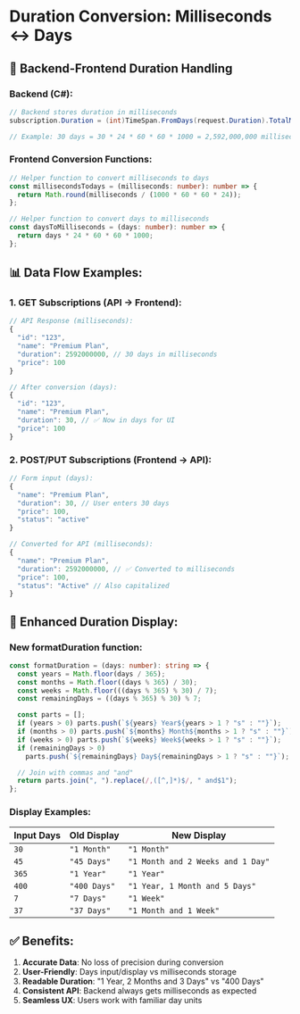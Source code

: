 # Duration Conversion: Milliseconds ↔ Days

## 🔄 Backend-Frontend Duration Handling

### Backend (C#):

```csharp
// Backend stores duration in milliseconds
subscription.Duration = (int)TimeSpan.FromDays(request.Duration).TotalMilliseconds;

// Example: 30 days = 30 * 24 * 60 * 60 * 1000 = 2,592,000,000 milliseconds
```

### Frontend Conversion Functions:

```typescript
// Helper function to convert milliseconds to days
const millisecondsTodays = (milliseconds: number): number => {
  return Math.round(milliseconds / (1000 * 60 * 60 * 24));
};

// Helper function to convert days to milliseconds
const daysToMilliseconds = (days: number): number => {
  return days * 24 * 60 * 60 * 1000;
};
```

## 📊 Data Flow Examples:

### 1. GET Subscriptions (API → Frontend):

```typescript
// API Response (milliseconds):
{
  "id": "123",
  "name": "Premium Plan",
  "duration": 2592000000, // 30 days in milliseconds
  "price": 100
}

// After conversion (days):
{
  "id": "123",
  "name": "Premium Plan",
  "duration": 30, // ✅ Now in days for UI
  "price": 100
}
```

### 2. POST/PUT Subscriptions (Frontend → API):

```typescript
// Form input (days):
{
  "name": "Premium Plan",
  "duration": 30, // User enters 30 days
  "price": 100,
  "status": "active"
}

// Converted for API (milliseconds):
{
  "name": "Premium Plan",
  "duration": 2592000000, // ✅ Converted to milliseconds
  "price": 100,
  "status": "Active" // Also capitalized
}
```

## 🎨 Enhanced Duration Display:

### New formatDuration function:

```typescript
const formatDuration = (days: number): string => {
  const years = Math.floor(days / 365);
  const months = Math.floor((days % 365) / 30);
  const weeks = Math.floor(((days % 365) % 30) / 7);
  const remainingDays = ((days % 365) % 30) % 7;

  const parts = [];
  if (years > 0) parts.push(`${years} Year${years > 1 ? "s" : ""}`);
  if (months > 0) parts.push(`${months} Month${months > 1 ? "s" : ""}`);
  if (weeks > 0) parts.push(`${weeks} Week${weeks > 1 ? "s" : ""}`);
  if (remainingDays > 0)
    parts.push(`${remainingDays} Day${remainingDays > 1 ? "s" : ""}`);

  // Join with commas and "and"
  return parts.join(", ").replace(/,([^,]*)$/, " and$1");
};
```

### Display Examples:

| Input Days | Old Display  | New Display                       |
| ---------- | ------------ | --------------------------------- |
| `30`       | `"1 Month"`  | `"1 Month"`                       |
| `45`       | `"45 Days"`  | `"1 Month and 2 Weeks and 1 Day"` |
| `365`      | `"1 Year"`   | `"1 Year"`                        |
| `400`      | `"400 Days"` | `"1 Year, 1 Month and 5 Days"`    |
| `7`        | `"7 Days"`   | `"1 Week"`                        |
| `37`       | `"37 Days"`  | `"1 Month and 1 Week"`            |

## ✅ Benefits:

1. **Accurate Data**: No loss of precision during conversion
2. **User-Friendly**: Days input/display vs milliseconds storage
3. **Readable Duration**: "1 Year, 2 Months and 3 Days" vs "400 Days"
4. **Consistent API**: Backend always gets milliseconds as expected
5. **Seamless UX**: Users work with familiar day units

